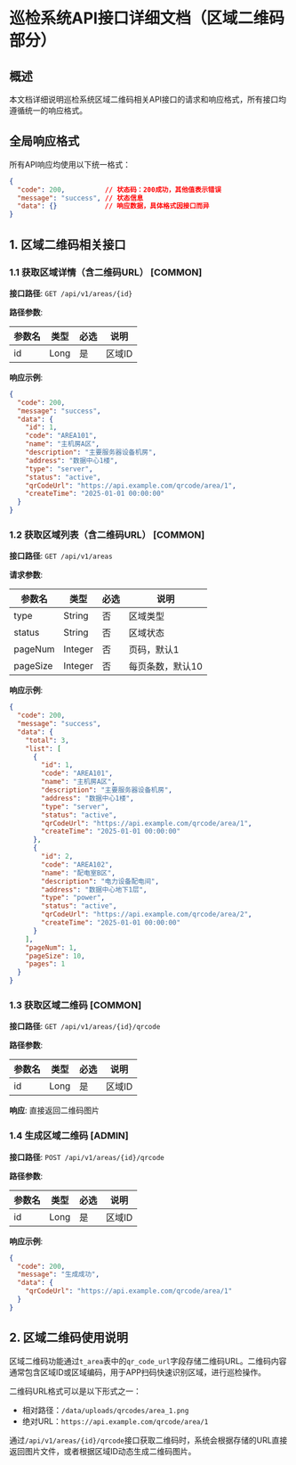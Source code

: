 # 巡检系统API接口详细文档（区域二维码部分）

## 概述

本文档详细说明巡检系统区域二维码相关API接口的请求和响应格式，所有接口均遵循统一的响应格式。

## 全局响应格式

所有API响应均使用以下统一格式：

```json
{
  "code": 200,          // 状态码：200成功，其他值表示错误
  "message": "success", // 状态信息
  "data": {}            // 响应数据，具体格式因接口而异
}
```

## 1. 区域二维码相关接口

### 1.1 获取区域详情（含二维码URL） [COMMON]

**接口路径**: `GET /api/v1/areas/{id}`

**路径参数**:

| 参数名 | 类型 | 必选 | 说明 |
|-------|------|------|------|
| id | Long | 是 | 区域ID |

**响应示例**:

```json
{
  "code": 200,
  "message": "success",
  "data": {
    "id": 1,
    "code": "AREA101",
    "name": "主机房A区",
    "description": "主要服务器设备机房",
    "address": "数据中心1楼",
    "type": "server",
    "status": "active",
    "qrCodeUrl": "https://api.example.com/qrcode/area/1",
    "createTime": "2025-01-01 00:00:00"
  }
}
```

### 1.2 获取区域列表（含二维码URL） [COMMON]

**接口路径**: `GET /api/v1/areas`

**请求参数**:

| 参数名 | 类型 | 必选 | 说明 |
|-------|------|------|------|
| type | String | 否 | 区域类型 |
| status | String | 否 | 区域状态 |
| pageNum | Integer | 否 | 页码，默认1 |
| pageSize | Integer | 否 | 每页条数，默认10 |

**响应示例**:

```json
{
  "code": 200,
  "message": "success",
  "data": {
    "total": 3,
    "list": [
      {
        "id": 1,
        "code": "AREA101",
        "name": "主机房A区",
        "description": "主要服务器设备机房",
        "address": "数据中心1楼",
        "type": "server",
        "status": "active",
        "qrCodeUrl": "https://api.example.com/qrcode/area/1",
        "createTime": "2025-01-01 00:00:00"
      },
      {
        "id": 2,
        "code": "AREA102",
        "name": "配电室B区",
        "description": "电力设备配电间",
        "address": "数据中心地下1层",
        "type": "power",
        "status": "active",
        "qrCodeUrl": "https://api.example.com/qrcode/area/2",
        "createTime": "2025-01-01 00:00:00"
      }
    ],
    "pageNum": 1,
    "pageSize": 10,
    "pages": 1
  }
}
```

### 1.3 获取区域二维码 [COMMON]

**接口路径**: `GET /api/v1/areas/{id}/qrcode`

**路径参数**:

| 参数名 | 类型 | 必选 | 说明 |
|-------|------|------|------|
| id | Long | 是 | 区域ID |

**响应**: 直接返回二维码图片

### 1.4 生成区域二维码 [ADMIN]

**接口路径**: `POST /api/v1/areas/{id}/qrcode`

**路径参数**:

| 参数名 | 类型 | 必选 | 说明 |
|-------|------|------|------|
| id | Long | 是 | 区域ID |

**响应示例**:

```json
{
  "code": 200,
  "message": "生成成功",
  "data": {
    "qrCodeUrl": "https://api.example.com/qrcode/area/1"
  }
}
```

## 2. 区域二维码使用说明

区域二维码功能通过`t_area`表中的`qr_code_url`字段存储二维码URL。二维码内容通常包含区域ID或区域编码，用于APP扫码快速识别区域，进行巡检操作。

二维码URL格式可以是以下形式之一：
- 相对路径：`/data/uploads/qrcodes/area_1.png`
- 绝对URL：`https://api.example.com/qrcode/area/1`

通过`/api/v1/areas/{id}/qrcode`接口获取二维码时，系统会根据存储的URL直接返回图片文件，或者根据区域ID动态生成二维码图片。 